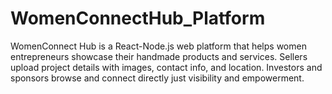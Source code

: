 # WomenConnectHub_Platform
WomenConnect Hub is a React-Node.js web platform that helps women entrepreneurs showcase their handmade products and services. Sellers upload project details with images, contact info, and location. Investors and sponsors browse and connect directly just visibility and empowerment.
